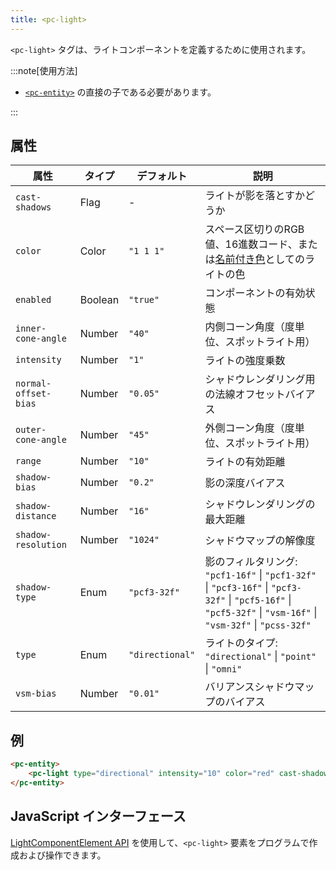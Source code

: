 ```yaml
---
title: <pc-light>
---
```


`<pc-light>` タグは、ライトコンポーネントを定義するために使用されます。

:::note[使用方法]

* [`<pc-entity>`](../pc-entity) の直接の子である必要があります。

:::

## 属性

<div className="attribute-table">

| 属性 | タイプ | デフォルト | 説明 |
| --- | --- | --- | --- |
| `cast-shadows` | Flag | - | ライトが影を落とすかどうか |
| `color` | Color | `"1 1 1"` | スペース区切りのRGB値、16進数コード、または[名前付き色](https://github.com/playcanvas/web-components/blob/main/src/colors.ts)としてのライトの色 |
| `enabled` | Boolean | `"true"` | コンポーネントの有効状態 |
| `inner-cone-angle` | Number | `"40"` | 内側コーン角度（度単位、スポットライト用） |
| `intensity` | Number | `"1"` | ライトの強度乗数 |
| `normal-offset-bias` | Number | `"0.05"` | シャドウレンダリング用の法線オフセットバイアス |
| `outer-cone-angle` | Number | `"45"` | 外側コーン角度（度単位、スポットライト用） |
| `range` | Number | `"10"` | ライトの有効距離 |
| `shadow-bias` | Number | `"0.2"` | 影の深度バイアス |
| `shadow-distance` | Number | `"16"` | シャドウレンダリングの最大距離 |
| `shadow-resolution` | Number | `"1024"` | シャドウマップの解像度 |
| `shadow-type` | Enum | `"pcf3-32f"` | 影のフィルタリング: `"pcf1-16f"` \| `"pcf1-32f"` \| `"pcf3-16f"` \| `"pcf3-32f"` \| `"pcf5-16f"` \| `"pcf5-32f"` \| `"vsm-16f"` \| `"vsm-32f"` \| `"pcss-32f"` |
| `type` | Enum | `"directional"` | ライトのタイプ: `"directional"` \| `"point"` \| `"omni"` |
| `vsm-bias` | Number | `"0.01"` | バリアンスシャドウマップのバイアス |

</div>

## 例

```html
<pc-entity>
    <pc-light type="directional" intensity="10" color="red" cast-shadows></pc-light>
</pc-entity>
```

## JavaScript インターフェース

[LightComponentElement API](https://api.playcanvas.com/web-components/classes/LightComponentElement.html) を使用して、`<pc-light>` 要素をプログラムで作成および操作できます。
